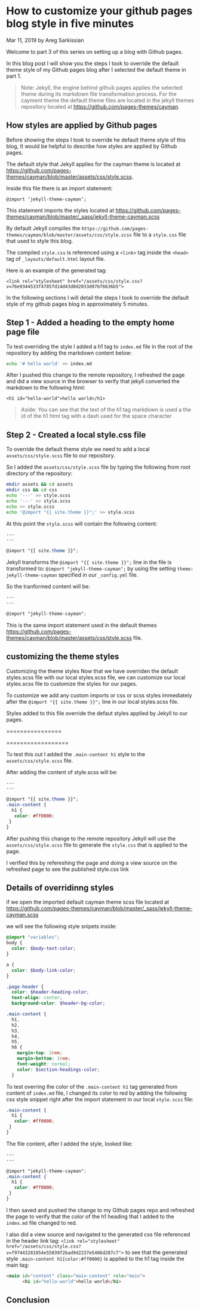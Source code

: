 # How to customize your github pages blog style in five minutes

Mar 11, 2019 by Areg Sarkissian

Welcome to part 3 of this series on setting up a blog with Github pages.

In this blog post I will show you the steps I took to override the default theme style of my Github pages blog after I selected the default theme in part 1.

> Note: Jekyll, the engine behind github pages applies the selected theme during its markdown file transformation process. For the cayment theme the default theme files are located in the jekyll themes repository located at https://github.com/pages-themes/cayman.

## How styles are applied by Github pages

Before showing the steps I took to override he default theme style of this blog, It would be helpful to describe how styles are applied by Github pages.

The default style that Jekyll applies for the cayman theme is located at https://github.com/pages-themes/cayman/blob/master/assets/css/style.scss.

Inside this file there is an import statement:

`@import ‘jekyll-theme-cayman’;`

This statement imports the styles located at https://github.com/pages-themes/cayman/blob/master/_sass/jekyll-theme-cayman.scss

By default Jekyll compiles the `https://github.com/pages-themes/cayman/blob/master/assets/css/style.scss` file to a `style.css` file that used to style this blog.

The compiled `style.css` is referenced using a `<link>` tag inside
the `<head>` tag of `_layouts/default.html` layout file.

Here is an example of the generated tag:

`<link rel="stylesheet" href="/assets/css/style.css?v=76e9344533f4785fd14d43d0d2033d97bf6636b5">`

In the following sections I will detail the steps I took to override the default style of my github pages blog in approximately 5 minutes.

## Step 1 - Added a heading to the empty home page file

To test overriding the style I added a h1 tag to `index.md` file in the root of the repository by adding the markdown content below:

```bash
echo '# hello world' >> index.md
```

After I pushed this change to the remote repository,
I refreshed the page and did a view source in the browser to verify that jekyll converted the markdown to the following html:

`<h1 id="hello-world">hello world</h1>`

> Aside: You can see that the text of the h1 tag markdown is used a the id of the h1 html tag with a dash used for the space character

## Step 2 - Created a local style.css file

To override the default theme style we need to add a local `assets/css/style.scss` file to our repository.

So I added the `assets/css/style.scss` file by typing the following from root directory of the repository:

```bash
mkdir assets && cd assets
mkdir css && cd css
echo '---' >> style.scss
echo '---' >> style.scss
echo >> style.scss
echo '@import "{{ site.theme }}";' >> style.scss
```

At this point the `style.scss` will contain the following content:

```scss
---
---

@import "{{ site.theme }}";
```

Jekyll transforms the `@import "{{ site.theme }}";` line in the file is transformed to:
`@import "jekyll-theme-cayman";`
by using the setting `theme: jekyll-theme-cayman` specified in our `_config.yml` file.

So the tranformed content will be:

```scss
---
---

@import "jekyll-theme-cayman";
```

This is the same import statement used in the default themes https://github.com/pages-themes/cayman/blob/master/assets/css/style.scss file.





## customizing the theme styles

Customizing the theme styles
Now that we have overriden the default styles.scss file with our local styles.scss file, we can customize our local styles.scss file to customize the styles for our pages.

To customize we add any custom imports or css or scss styles immediately after the `@import "{{ site.theme }}";` line in our local styles.scss file.

Styles added to this file override the defaut styles applied by Jekyll to our pages.

================


==================

To test this out I added the `.main-content h1` style to the `assets/css/style.scss` file.

After adding the content of style.scss will be:

```scss
---
---

@import "{{ site.theme }}";
.main-content {
  h1 {
   color: #ff0000;
 }
}
```

After pushing this change to the remote repository
Jekyll will use the `assets/css/style.scss` file to generate the `style.css` that is applied to the page.

I verified this by refereshing the page and doing a view source on the refreshed page to see the published style.css link

<link rel="stylesheet" href="/assets/css/style.css?v=c9149429e7d8df2dde257387400cef49363fb589">

## Details of overridinng styles

if we open the imported default cayman theme scss file located at https://github.com/pages-themes/cayman/blob/master/_sass/jekyll-theme-cayman.scss

we will see the following style snipets inside:

```scss
@import "variables";
body {
  color: $body-text-color;
}

a {
  color: $body-link-color;
}

.page-header {
  color: $header-heading-color;
  text-align: center;
  background-color: $header-bg-color;

.main-content {
  h1,
  h2,
  h3,
  h4,
  h5,
  h6 {
    margin-top: 2rem;
    margin-bottom: 1rem;
    font-weight: normal;
    color: $section-headings-color;
  }
```
To test overring the color of the `.main-content h1` tag generated from content of `index.md` file, I changed its color to red by adding the following css style snippet right after the import statement in our local `style.scss` file:

```scss
.main-content {
  h1 {
   color: #ff0000;
 }
}
```

The file content, after I added the style, looked like:

```scss
---
---

@import "jekyll-theme-cayman";
.main-content {
  h1 {
   color: #ff0000;
 }
}
```

I then saved and pushed the change to my Github pages repo and refreshed the page to verify that the color of the h1 heading that I added to the `index.md` file changed to red.

I also did a view source and navigated to the generated css file referenced in the header link tag: `<link rel="stylesheet" href="/assets/css/style.css?v=f97443281054e55039f2bad9d2237e5486d287c7">`
to see that the generated style `.main-content h1{color:#ff0000}` is applied to the h1 tag inside the main tag:

```html
<main id="content" class="main-content" role="main">
      <h1 id="hello-world">hello world</h1>
```

## Conclusion